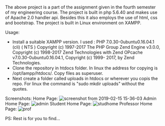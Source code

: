 The above project is a part of the assignment given in the fourth semester of my engineering course.
The project is built in php 5.6.40 and makes use of Apache 2.0 handler api. Besides this it also employs the use of html, css and bootstrap. The project is built in Linux environment on XAMPP.

Usage: 
* Install a suitable XAMPP version. I used :
  PHP 7.0.30-0ubuntu0.16.04.1 (cli) ( NTS )
  Copyright (c) 1997-2017 The PHP Group
  Zend Engine v3.0.0, Copyright (c) 1998-2017 Zend Technologies with Zend OPcache v7.0.30-0ubuntu0.16.04.1, Copyright (c) 1999-   2017, by Zend Technologies.
* Clone the repository in htdocs folder. In linux the address for copying is /opt/lampp/htdocs/. Copy files as superuser.
* Next create a folder called uploads in htdocs or wherever you copis the repo. For linux the command is "sudo mkdir uploads"     without the quotes.

Screenshots:
Home Page:
![screenshot from 2019-02-15 15-36-03](https://user-images.githubusercontent.com/41465918/52849672-97211200-3137-11e9-8909-f966d92b0987.png)
Admin Home Page:
![admin](https://user-images.githubusercontent.com/41465918/52849750-c9cb0a80-3137-11e9-9f15-eb495c1f901b.png)
Student Home Page:
![studhome](https://user-images.githubusercontent.com/41465918/52849819-f67f2200-3137-11e9-8a00-b694307eaec0.png)
Professor Home Page:
![prof](https://user-images.githubusercontent.com/41465918/52849880-1c0c2b80-3138-11e9-8d4b-50f861e8785f.png)

PS:
Rest is for you to find...
